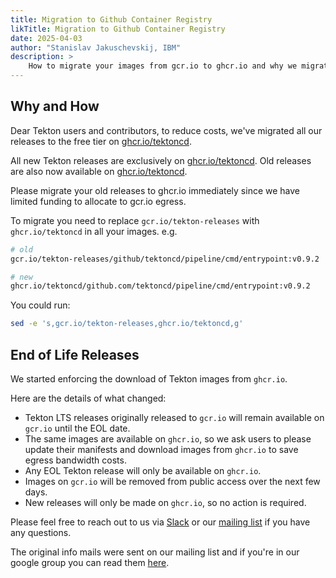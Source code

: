 ```yaml
---
title: Migration to Github Container Registry
likTitle: Migration to Github Container Registry
date: 2025-04-03
author: "Stanislav Jakuschevskij, IBM"
description: >
    How to migrate your images from gcr.io to ghcr.io and why we migrated
---
```


## Why and How

Dear Tekton users and contributors, to reduce costs, we've migrated all our releases to the free tier on [ghcr.io/tektoncd](http://ghcr.io/tektoncd).

All new Tekton releases are exclusively on [ghcr.io/tektoncd](http://ghcr.io/tektoncd). Old releases are also now available on [ghcr.io/tektoncd](http://ghcr.io/tektoncd). 

Please migrate your old releases to ghcr.io immediately since we have limited funding to allocate to gcr.io egress. 

To migrate you need to replace `gcr.io/tekton-releases` with `ghcr.io/tektoncd` in all your images. e.g.

```sh
# old
gcr.io/tekton-releases/github/tektoncd/pipeline/cmd/entrypoint:v0.9.2

# new
ghcr.io/tektoncd/github.com/tektoncd/pipeline/cmd/entrypoint:v0.9.2
```

You could run:

```sh
sed -e 's,gcr.io/tekton-releases,ghcr.io/tektoncd,g' 
```
## End of Life Releases

We started enforcing the download of Tekton images from `ghcr.io`.

Here are the details of what changed:

- Tekton LTS releases originally released to `gcr.io` will remain available on `gcr.io` until the EOL date. 
- The same images are available on `ghcr.io`, so we ask users to please update their manifests and download images from `ghcr.io` to save egress bandwidth costs.
- Any EOL Tekton release will only be available on `ghcr.io`.
- Images on `gcr.io` will be removed from public access over the next few days. 
- New releases will only be made on `ghcr.io`, so no action is required.

Please feel free to reach out to us via [Slack](https://github.com/tektoncd/community/blob/main/contact.md#slack) or our [mailing list](https://github.com/tektoncd/community/blob/main/contact.md#mailing-list) if you have any questions.

The original info mails were sent on our mailing list and if you're in our google group you can read them [here](https://groups.google.com/g/tekton-dev/c/RoEFXeNZjKE).
